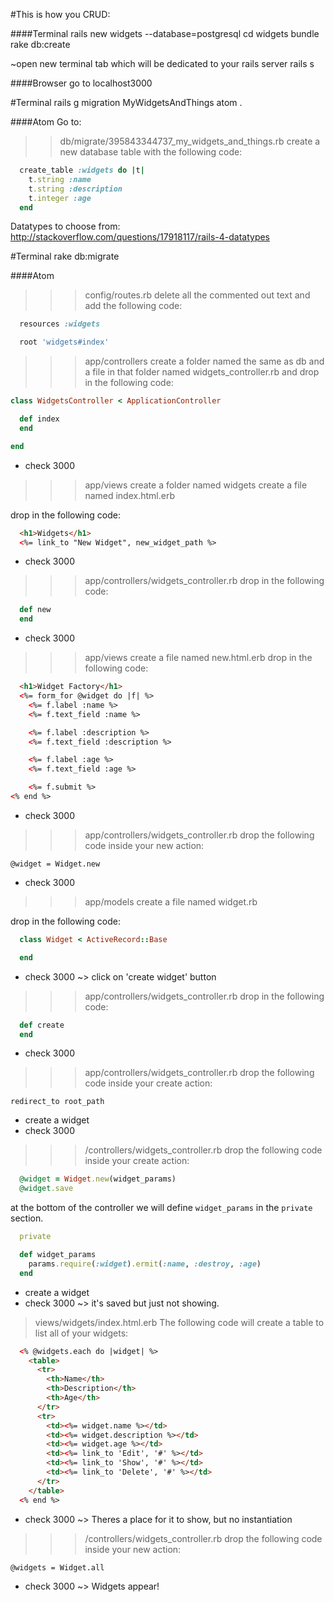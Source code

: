 #This is how you CRUD:

####Terminal
rails new widgets --database=postgresql
cd widgets
bundle
rake db:create

~open new terminal tab which will be dedicated to your rails server
rails s

####Browser
go to localhost3000

#Terminal
rails g migration MyWidgetsAndThings
atom .

####Atom
Go to:
>> db/migrate/395843344737_my_widgets_and_things.rb
create a new database table with the following code:

```Ruby
  create_table :widgets do |t|
    t.string :name
    t.string :description
    t.integer :age
  end
```
Datatypes to choose from: http://stackoverflow.com/questions/17918117/rails-4-datatypes

#Terminal
rake db:migrate


####Atom
>>> config/routes.rb
delete all the commented out text and add the following code:

```Ruby
  resources :widgets

  root 'widgets#index'
```

>>> app/controllers
create a folder named the same as db and a file in that folder named
widgets_controller.rb and drop in the following code:

```Ruby
class WidgetsController < ApplicationController

  def index
  end

end
```
* check 3000

>>> app/views
create a folder named widgets
create a file named index.html.erb

drop in the following code:
```Html
  <h1>Widgets</h1>
  <%= link_to "New Widget", new_widget_path %>

```
* check 3000

>>> app/controllers/widgets_controller.rb
drop in the following code:
```Ruby
  def new
  end
```
* check 3000

>>> app/views
create a file named new.html.erb
drop in the following code:
```Html
  <h1>Widget Factory</h1>
  <%= form_for @widget do |f| %>
    <%= f.label :name %>
    <%= f.text_field :name %>

    <%= f.label :description %>
    <%= f.text_field :description %>

    <%= f.label :age %>
    <%= f.text_field :age %>

    <%= f.submit %>
<% end %>
```
* check 3000

>>> app/controllers/widgets_controller.rb
drop the following code inside your new action:

`@widget = Widget.new`

* check 3000

>>> app/models
create a file named widget.rb

drop in the following code:
```Ruby
  class Widget < ActiveRecord::Base

  end
```
* check 3000 ~> click on 'create widget' button

>>> app/controllers/widgets_controller.rb
drop in the following code:

```Ruby
  def create
  end
```
* check 3000

>>> app/controllers/widgets_controller.rb
drop the following code inside your create action:

`redirect_to root_path`
* create a widget
* check 3000

>>> /controllers/widgets_controller.rb
drop the following code inside your create action:

```Ruby
  @widget = Widget.new(widget_params)
  @widget.save
```

at the bottom of the controller we will define `widget_params`
in the `private` section.

```Ruby
  private

  def widget_params
    params.require(:widget).ermit(:name, :destroy, :age)
  end
```
* create a widget
* check 3000 ~> it's saved but just not showing.

> views/widgets/index.html.erb
The following code will create a table to list all of your widgets:

```Html
  <% @widgets.each do |widget| %>
    <table>
      <tr>
        <th>Name</th>
        <th>Description</th>
        <th>Age</th>
      </tr>
      <tr>
        <td><%= widget.name %></td>
        <td><%= widget.description %></td>
        <td><%= widget.age %></td>
        <td><%= link_to 'Edit', '#' %></td>
        <td><%= link_to 'Show', '#' %></td>
        <td><%= link_to 'Delete', '#' %></td>
      </tr>
    </table>
  <% end %>
```
* check 3000 ~> Theres a place for it to show, but no instantiation

>>> /controllers/widgets_controller.rb
drop the following code inside your new action:

`@widgets = Widget.all`

* check 3000 ~> Widgets appear!

